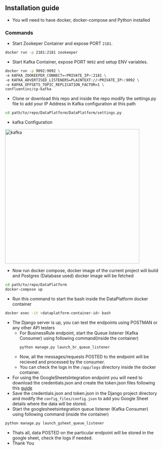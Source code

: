 ## Installation guide
- You will need to have docker, docker-compose and Python installed
### Commands
- Start Zookeper Container and expose PORT `2181`.
```bash
docker run -p 2181:2181 zookeeper
```
- Start Kafka Container, expose PORT `9092` and setup ENV variables.
```bash
docker run -p 9092:9092 \
-e KAFKA_ZOOKEEPER_CONNECT=<PRIVATE_IP>:2181 \
-e KAFKA_ADVERTISED_LISTENERS=PLAINTEXT://<PRIVATE_IP>:9092 \
-e KAFKA_OFFSETS_TOPIC_REPLICATION_FACTOR=1 \
confluentinc/cp-kafka
```
- Clone or download this repo and inside the repo modify the settings.py file to add your IP Address in Kafka configuration at this path
```bash
cd path/to/repo/DataPlatform/DataPlatform/settings.py
```
- kafka Configuration
<img width="437" alt="kafka" src="https://github.com/HarshvMahawar/RefinedApproach/assets/114311884/8d53d47e-0c18-4afd-821a-3d2bdad7f5b7">

- Now run docker compose, docker image of the current project will build and Postgres (Database used) docker image will be fetched
```bash
cd path/to/repo/DataPlatform
docker-compose up
```
- Run this command to start the bash inside the DataPlatform docker container
```bash
docker exec -it <dataplatform-container-id> bash
```
- The Django server is up, you can test the endpoints using POSTMAN or any other API testers
  - For BusinessRule endpoint, start the Queue listener (Kafka Consumer) using following command(inside the container)
    ```bash
    python manage.py launch_br_queue_listener
    ```
  - Now, all the messages/requests POSTED to the endpoint will be recieved and processed by the consumer.
  - You can check the logs in the `/app/logs` directory inside the docker container.
- For using the GoogleSheetsIntegration endpoint you will need to download the credentials.json and create the token.json files following this [guide](https://developers.google.com/sheets/api/quickstart/python)
- Save the credentials.json and token.json in the Django project directory and modify the `config_files/config.json` to add you Google Sheet details where the data will be stored.
- Start the googlesheetsintegration queue listener (Kafka Consumer) using following command (inside the container)
```bash
python manage.py launch_gsheet_queue_listener
```
- Thats all, data POSTED on the particular endpoint will be stored in the google sheet, check the logs if needed.
- Thank You
